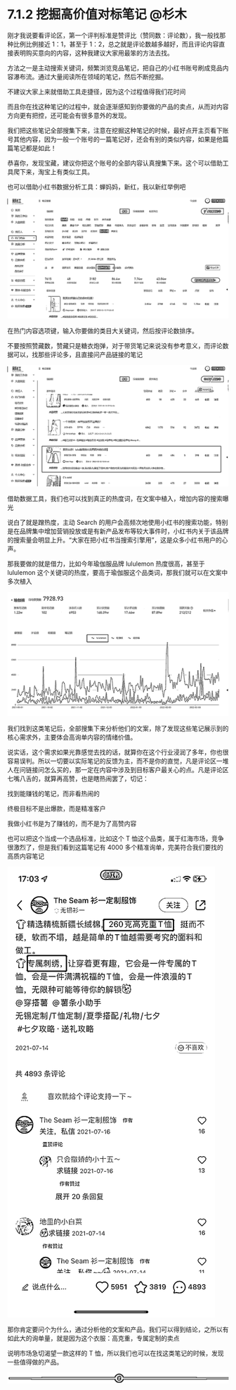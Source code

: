 # 7.1.2 挖掘高价值对标笔记 @杉木

刚才我说要看评论区，第一个评判标准是赞评比（赞同数：评论数），我一般找那种比例比例接近 1：1，甚至于 1：2，总之就是评论数越多越好，而且评论内容直接表明购买意向的内容，这种我建议大家用最笨的方法去找。

方法之一是主动搜索关键词，频繁浏览竞品笔记，把自己的小红书账号刷成竞品内容瀑布流。通过大量阅读所在领域的笔记，然后不断挖掘。

不建议大家上来就借助工具走捷径，因为这个过程值得我们花时间

而且你在找这种笔记的过程中，就会逐渐感知到你要做的产品的卖点，从而对内容方向更有把控，还可能会有很多意外的发现。

我们把这些笔记全部搜集下来，注意在挖掘这种笔记的时候，最好点开主页看下账号其他内容，因为一般一个账号的一篇笔记好，还会有别的类似内容，如果是他篇篇笔记都是如此！

恭喜你，发现宝藏，建议你把这个账号的全部内容认真搜集下来。这个可以借助工具爬下来，淘宝上有类似工具。

也可以借助小红书数据分析工具：蝉妈妈，新红，我以新红举例吧

![](img/2636c01c45118393f2432a054bfa57c4.png)

在热门内容选项键，输入你要做的类目大关键词，然后按评论数排序。

不要按照赞藏数，赞藏只是糖衣炮弹，对于带货笔记来说没有参考意义，而评论数据可以，找那些评论多，且直接问产品链接的笔记

![](img/1918a305222401ef6f914e8b31ea3061.png)

借助数据工具，我们也可以找到真正的热度词，在文案中植入，增加内容的搜索曝光

说白了就是蹭热度，主动 Search 的用户会高频次地使用小红书的搜索功能，特别是在品牌集中增加营销投放或是有新产品发布等较大事件时，小红书内关于该品牌的搜索量会明显上升。“大家在把小红书当搜索引擎用”，这是众多小红书用户的心声。

那我要做的就是借力，比如今年瑜伽服品牌 lululemon 热度很高，甚至于 lululemon 这个关键词的热度，要高于瑜伽服这个品类词，那我们就可以在文案中多次植入

![](img/49d33efcf2bafe66f066f9d751f9c67e.png)

我们找到这类笔记后，全部搜集下来分析他们的文案，除了发现这些笔记展示到的核心需求外，主要体会高询单内容的情绪价值。

说实话，这个需求如果光靠感觉去找的话，就算你在这个行业浸润了多年，你也很容易误判。所以一切要以实际笔记的反馈为主，而不是你的直觉，凡是评论区一堆人在问链接问怎么买的，那一定在内容中涉及到目标客户最关心的点。凡是评论区七嘴八舌的，就算再高赞，也是瞎热闹罢了，切记：

找到能赚钱的笔记，而非看热闹的

终极目标不是出爆款，而是精准客户

我做小红书是为了赚钱的，而不是为了高赞内容

也可以把这个当成一个选品标准，比如这个 T 恤这个品类，属于红海市场，竞争很激烈了，但是我们看到这篇笔记有 4000 多个精准询单，完美符合我们要找的高质内容笔记

![](img/975d37bde9c32c005ca26471ef9ed52e.png)

那你肯定要问个为什么，通过分析他的文案和产品，我们可以得到结论，之所以有如此大的询单量，就是因为这个衣服：高克重，专属定制的卖点

说明市场急切渴望一款这样的 T 恤，所以我们也可以在找这类笔记的时候，发现一些值得做的产品。

![](img/f5f11c405b1ebfa42488ca1035ca05ad.png)